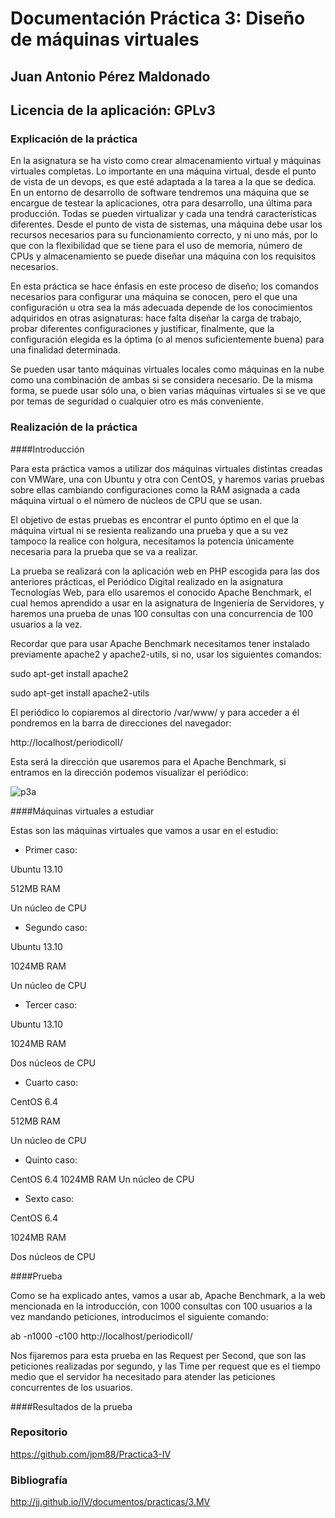 # Documentación Práctica 3: Diseño de máquinas virtuales

## Juan Antonio Pérez Maldonado

## Licencia de la aplicación: GPLv3


### Explicación de la práctica

En la asignatura se ha visto como crear almacenamiento virtual y máquinas virtuales completas. Lo importante en una máquina virtual, desde el punto de vista de un devops, es que esté adaptada a la tarea a la que se dedica. En un entorno de desarrollo de software tendremos una máquina que se encargue de testear la aplicaciones, otra para desarrollo, una última para producción. Todas se pueden virtualizar y cada una tendrá características diferentes. Desde el punto de vista de sistemas, una máquina debe usar los recursos necesarios para su funcionamiento correcto, y ni uno más, por lo que con la flexibilidad que se tiene para el uso de memoria, número de CPUs y almacenamiento se puede diseñar una máquina con los requisitos necesarios.

En esta práctica se hace énfasis en este proceso de diseño; los comandos necesarios para configurar una máquina se conocen, pero el que una configuración u otra sea la más adecuada depende de los conocimientos adquiridos en otras asignaturas: hace falta diseñar la carga de trabajo, probar diferentes configuraciones y justificar, finalmente, que la configuración elegida es la óptima (o al menos suficientemente buena) para una finalidad determinada.

Se pueden usar tanto máquinas virtuales locales como máquinas en la nube como una combinación de ambas si se considera necesario. De la misma forma, se puede usar sólo una, o bien varias máquinas virtuales si se ve que por temas de seguridad o cualquier otro es más conveniente.

### Realización de la práctica

####Introducción

Para esta práctica vamos a utilizar dos máquinas virtuales distintas creadas con VMWare, una con Ubuntu y otra con CentOS, y haremos varias pruebas sobre ellas cambiando configuraciones como la RAM asignada a cada máquina virtual o el número de núcleos de CPU que se usan.

El objetivo de estas pruebas es encontrar el punto óptimo en el que la máquina virtual ni se resienta realizando una prueba y que a su vez tampoco la realice con holgura, necesitamos la potencia únicamente necesaria para la prueba que se va a realizar.

La prueba se realizará con la aplicación web en PHP escogida para las dos anteriores prácticas, el Periódico Digital realizado en la asignatura Tecnologías Web, para ello usaremos el conocido Apache Benchmark, el cual hemos aprendido a usar en la asignatura de Ingeniería de Servidores, y haremos una prueba de unas 100 consultas con una concurrencia de 100 usuarios a la vez.

Recordar que para usar Apache Benchmark necesitamos tener instalado previamente apache2 y apache2-utils, si no, usar los siguientes comandos:

sudo apt-get install apache2

sudo apt-get install apache2-utils

El periódico lo copiaremos al directorio /var/www/ y para acceder a él pondremos en la barra de direcciones del navegador:

http://localhost/periodicoII/

Esta será la dirección que usaremos para el Apache Benchmark, si entramos en la dirección podemos visualizar el periódico:

![p3a]()

####Máquinas virtuales a estudiar

Estas son las máquinas virtuales que vamos a usar en el estudio:

- Primer caso:

Ubuntu 13.10

512MB RAM

Un núcleo de CPU

- Segundo caso:

Ubuntu 13.10

1024MB RAM

Un núcleo de CPU

- Tercer caso:

Ubuntu 13.10

1024MB RAM

Dos núcleos de CPU

- Cuarto caso:

CentOS 6.4

512MB RAM

Un núcleo de CPU

- Quinto caso:

CentOS 6.4
1024MB RAM
Un núcleo de CPU

- Sexto caso:

CentOS 6.4

1024MB RAM

Dos núcleos de CPU

####Prueba

Como se ha explicado antes, vamos a usar ab, Apache Benchmark, a la web mencionada en la introducción, con 1000 consultas con 100 usuarios a la vez mandando peticiones, introducimos el siguiente comando:

ab -n1000 -c100 http://localhost/periodicoII/

Nos fijaremos para esta prueba en las Request per Second, que son las peticiones realizadas por segundo, y las Time per request que es el tiempo medio  que el servidor ha necesitado para atender las peticiones concurrentes de los usuarios.

####Resultados de la prueba



### Repositorio

https://github.com/jpm88/Practica3-IV

### Bibliografía


http://jj.github.io/IV/documentos/practicas/3.MV
